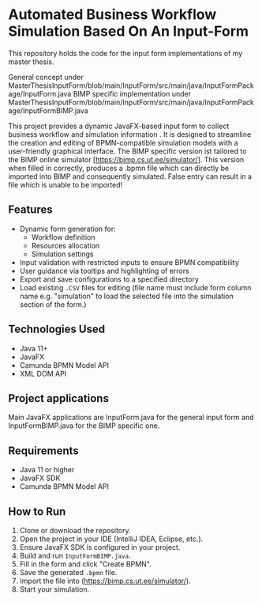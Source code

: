 # Automated Business Workflow Simulation Based On An Input-Form
This repository holds the code for the input form implementations of my master thesis.

General concept under MasterThesisInputForm/blob/main/InputForm/src/main/java/InputFormPackage/InputForm.java
BIMP specific implementation under MasterThesisInputForm/blob/main/InputForm/src/main/java/InputFormPackage/InputFormBIMP.java

This project provides a dynamic JavaFX-based input form to collect business workflow and simulation information . It is designed to streamline the creation and editing of BPMN-compatible simulation models with a user-friendly graphical interface. The BIMP specific version ist tailored to the BIMP online simulator [https://bimp.cs.ut.ee/simulator/]. This version when filled in correctly, produces a .bpmn file which can directly be imported into BIMP and consequently simulated. False entry can result in a file which is unable to be imported!

## Features

- Dynamic form generation for:
  - Workflow definition
  - Resources allocation
  - Simulation settings
- Input validation with restricted inputs to ensure BPMN compatibility
- User guidance via tooltips and highlighting of errors
- Export and save configurations to a specified directory
- Load existing `.CSV` files for editing (file name must include form column name e.g. "simulation" to load the selected file into the simulation section of the form.)

## Technologies Used

- Java 11+
- JavaFX
- Camunda BPMN Model API
- XML DOM API

## Project applications
Main JavaFX applications are InputForm.java for the general input form and InputFormBIMP.java for the BIMP specific one.

## Requirements
- Java 11 or higher
- JavaFX SDK
- Camunda BPMN Model API

## How to Run
1. Clone or download the repository.
2. Open the project in your IDE (IntelliJ IDEA, Eclipse, etc.).
3. Ensure JavaFX SDK is configured in your project.
4. Build and run `InputFormBIMP.java`.
5. Fill in the form and click "Create BPMN".
6. Save the generated `.bpmn` file.
7. Import the file into (https://bimp.cs.ut.ee/simulator/).
8. Start your simulation.
